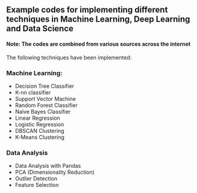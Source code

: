 ## Example codes for implementing different techniques in Machine Learning, Deep Learning and Data Science

#### Note: The codes are combined from various sources across the internet

The following techniques have been implemented:

### Machine Learning:

* Decision Tree Classifier
* K-nn classifier
* Support Vector Machine
* Random Forest Classifier
* Naive Bayes Classifier
* Linear Regression
* Logistic Regression
* DBSCAN Clustering
* K-Means Clustering

### Data Analysis

* Data Analysis with Pandas
* PCA (Dimensionality Reduction)
* Outlier Detection
* Feature Selection
